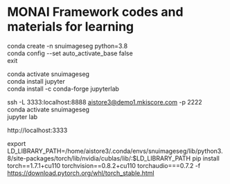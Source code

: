 # MONAI Framework codes and materials for learning

conda create -n snuimageseg python=3.8  
conda config --set auto_activate_base false  
exit  

conda activate snuimageseg  
conda install jupyter  
conda install -c conda-forge jupyterlab  

ssh -L 3333:localhost:8888 aistore3@demo1.mkiscore.com -p 2222  
conda activate snuimageseg  
jupyter lab  

http://localhost:3333

export LD_LIBRARY_PATH=/home/aistore3/.conda/envs/snuimageseg/lib/python3.8/site-packages/torch/lib/nvidia/cublas/lib/:$LD_LIBRARY_PATH
pip install torch==1.7.1+cu110 torchvision==0.8.2+cu110 torchaudio===0.7.2 -f https://download.pytorch.org/whl/torch_stable.html
